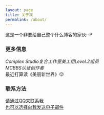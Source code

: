 ```yaml
---
layout: page
title: 关于我
permalink: /about/
---
```


这是一个非要给自己整个什么博客的家伙:-P

### 更多信息

*Complex Studio复合工作室美工组Level.2组员*  
*MCBBS认证创作者*  
最近打算读《美丽新世界》😜

### 联系方法

[请通过QQ来联系我](url=https://wpa.qq.com/msgrd?v=3&uin=264346075)  
[也可以选择向我发送电子邮件](mailto:eeearl@qq.com)
